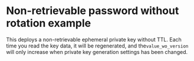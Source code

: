 # Non-retrievable password without rotation example

This deploys a non-retrievable ephemeral private key without TTL. Each time you read the key data, it will be regenerated, and the`value_wo_version` will only increase when private key generation settings has been changed.
